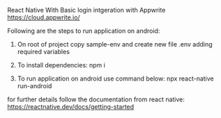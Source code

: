 React Native With Basic login intgeration with Appwrite https://cloud.appwrite.io/

Following are the steps to run application on android:
1. On root of project copy sample-env and create new file .env adding required variables

2. To install dependencies:
npm i 

3. To run application on android use command below:
npx react-native run-android

for further details follow the documentation from react native: https://reactnative.dev/docs/getting-started
